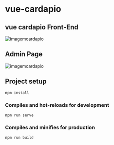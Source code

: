 # vue-cardapio

## vue cardapio Front-End

![imagemcardapio](https://github.com/Noriuki/vue-cardapio/blob/master/vue-cardapio-thumbnail.png)

## Admin Page

![imagemcardapio](https://github.com/Noriuki/vue-cardapio/blob/master/vue-cardapio2.png)

## Project setup
```
npm install
```

### Compiles and hot-reloads for development
```
npm run serve
```

### Compiles and minifies for production
```
npm run build
```
